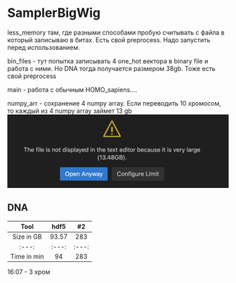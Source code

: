 # SamplerBigWig

less_memory там, где разными способами пробую считывать с файла в который записываю в битах. Есть свой preprocess. Надо запустить перед использованием.

bin_files - тут попытка записывать 4 one_hot вектора в binary file и работа с ними. Но DNA тогда получается размером 38gb. Тоже есть свой preprocess

main - работа c обычным HOMO_sapiens....

numpy_arr - сохранение 4 numpy array. Если переводить 10 хромосом, то каждый из 4 numpy array займет 13 gb
![Alt text](image.png)

## DNA

| Tool        | hdf5    | #2    |
| :---:       | :---:   | :---: |
| Size in GB  | 93.57   | 283   |
| :---:       | :---:   | :---: |
| Time in min | 94      | 283   |
16:07 - 3 хром
